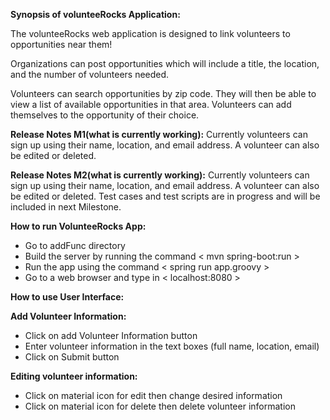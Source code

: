 **Synopsis of volunteeRocks Application:**

The volunteeRocks web application is designed to link volunteers to opportunities near them! 

Organizations can post opportunities which will include a title, the location, and the number of volunteers needed.

Volunteers can search opportunities by zip code. They will then be able to view a list of available opportunities in that area. Volunteers can add themselves to the opportunity of their choice.

**Release Notes M1(what is currently working):**
        Currently volunteers can sign up using their name, location, and email address. 
        A volunteer can also be edited or deleted.
        
**Release Notes M2(what is currently working):**
        Currently volunteers can sign up using their name, location, and email address. 
        A volunteer can also be edited or deleted.
        Test cases and test scripts are in progress and will be included in next Milestone.


**How to run VolunteeRocks App:**

* Go to addFunc directory 
* Build the server by running the command < mvn spring-boot:run >
* Run the app using the command < spring run app.groovy >
* Go to a web browser and type in < localhost:8080 >

**How to use User Interface:**

**Add Volunteer Information:**
* Click on add Volunteer Information button
* Enter volunteer information in the text boxes (full name, location, email)
* Click on Submit button

**Editing volunteer information:**
* Click on material icon for edit then change desired information
* Click on material icon for delete then delete volunteer information 
